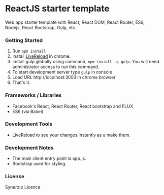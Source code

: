 ReactJS starter template
=============================

Web app starter template with React, React DOM, React Router, ES6, Nodejs, React Bootstrap, Gulp, etc.

### Getting Started ###

1. Run ```npm install```
2. Install [LiveReload](https://chrome.google.com/webstore/detail/remotelivereload/jlppknnillhjgiengoigajegdpieppei?hl=en) in chrome.
3. Install gulp globally using command, ```npm install -g gulp```. You will need administrator access to run this command.
4. To start development server type ```gulp``` in console
5. Load URL http://localhost:3003 in chrome browser
6. That's it.

### Frameworks / Libraries ###

* Facebook's React, React Router, React bootstrap and FLUX
* ES6 (via Babel)

### Development Tools ###

* LiveReload to see your changes instantly as u make them.

### Development Notes ###

* The main client entry point is app.js.
* Bootstrap used for styling.

### License ###
Synerzip Licence